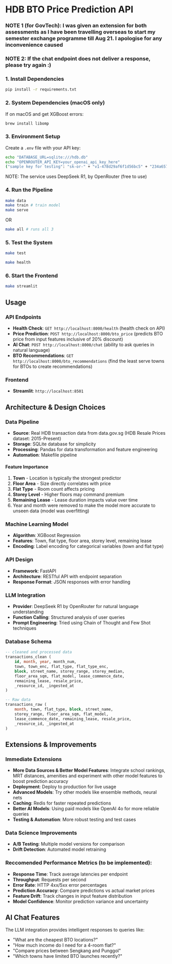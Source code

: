 # HDB BTO Price Prediction API

### NOTE 1 (for GovTech): I was given an extension for both assessments as I have been travelling overseas to start my semester exchange programme till Aug 21. I apologise for any inconvenience caused

### NOTE 2: If the chat endpoint does not deliver a response, please try again :)

### 1. Install Dependencies
```bash
pip install -r requirements.txt
```

### 2. System Dependencies (macOS only)
If on macOS and get XGBoost errors:
```bash
brew install libomp
```

### 3. Environment Setup
Create a `.env` file with your API key:
```bash
echo "DATABASE_URL=sqlite:///hdb.db"
echo "OPENROUTER_API_KEY=your_openai_api_key_here" 
("sample key for testing": "sk-or-" + "v1-478d29af6f1d56bc5" + "234a65739b8d2b5a0ffa5af326" +"a69622e0e809c79dcde2d")
```
NOTE: The service uses DeepSeek R1, by OpenRouter (free to use)

### 4. Run the Pipeline
```bash
make data
make train # train model
make serve   
```

OR

```bash
make all # runs all 3  
```

### 5. Test the System
```bash
make test

make health
```

### 6. Start the Frontend
```bash
make streamlit
```

## Usage

### API Endpoints
- **Health Check**: `GET http://localhost:8000/health` (health check on API)
- **Price Prediction**: `POST http://localhost:8000/bto_price` (predicts BTO price from input features inclusive of 20% discount)
- **AI Chat**: `POST http://localhost:8000/chat` (ability to ask queries in natural language)
- **BTO Recommendations**: `GET http://localhost:8000/bto_recommendations` (find the least serve towns for BTOs to create recommendations)

### Frontend
- **Streamlit**: `http://localhost:8501`

## Architecture & Design Choices

### Data Pipeline
- **Source**: Real HDB transaction data from data.gov.sg (HDB Resale Prices dataset: 2015-Present)
- **Storage**: SQLite database for simplicity
- **Processing**: Pandas for data transformation and feature engineering
- **Automation**: Makefile pipeline

#### Feature Importance
1. **Town** - Location is typically the strongest predictor
2. **Floor Area** - Size directly correlates with price  
3. **Flat Type** - Room count affects pricing
4. **Storey Level** - Higher floors may command premium
5. **Remaining Lease** - Lease duration impacts value over time
6. Year and month were removed to make the model more accurate to unseen data (model was overfitting)

### Machine Learning Model
- **Algorithm**: XGBoost Regression
- **Features**: Town, flat type, floor area, storey level, remaining lease
- **Encoding**: Label encoding for categorical variables (town and flat type)

### API Design
- **Framework**: FastAPI
- **Architecture**: RESTful API with endpoint separation
- **Response Format**: JSON responses with error handling

### LLM Integration
- **Provider**: DeepSeek R1 by OpenRouter for natural language understanding
- **Function Calling**: Structured analysis of user queries
- **Prompt Engineering**: Tried using Chain of Thought and Few Shot techniques

### Database Schema
```sql
-- cleaned and processed data
transactions_clean (
    id, month, year, month_num,
    town, town_enc, flat_type, flat_type_enc,
    block, street_name, storey_range, storey_median,
    floor_area_sqm, flat_model, lease_commence_date,
    remaining_lease, resale_price,
    _resource_id, _ingested_at
)

-- Raw data
transactions_raw (
    month, town, flat_type, block, street_name,
    storey_range, floor_area_sqm, flat_model,
    lease_commence_date, remaining_lease, resale_price,
    _resource_id, _ingested_at
)
```

## Extensions & Improvements

### Immediate Extensions
- **More Data Sources & Better Model Features**: Integrate school rankings, MRT distances, amenities and experiment with other model features to boost prediction accuracy
- **Deployment**: Deploy to production for live usage
- **Advanced Models**: Try other models like ensemble methods, neural nets
- **Caching**: Redis for faster repeated predictions
- **Better AI Models**: Using paid models like OpenAI 4o for more reliable queries
- **Testing & Automation**: More robust testing and test cases

### Data Science Improvements
- **A/B Testing**: Multiple model versions for comparison
- **Drift Detection**: Automated model retraining

### Reccomended Performance Metrics (to be implemented):
- **Response Time**: Track average latencies per endpoint
- **Throughput**: Requests per second
- **Error Rate**: HTTP 4xx/5xx error percentages
- **Prediction Accuracy**: Compare predictions vs actual market prices
- **Feature Drift**: Track changes in input feature distribution
- **Model Confidence**: Monitor prediction variance and uncertainty

## AI Chat Features

The LLM integration provides intelligent responses to queries like:
- "What are the cheapest BTO locations?"
- "How much income do I need for a 4-room flat?"
- "Compare prices between Sengkang and Punggol"
- "Which towns have limited BTO launches recently?"